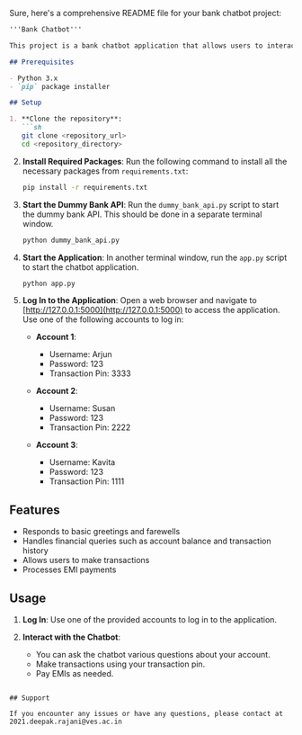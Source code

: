 Sure, here's a comprehensive README file for your bank chatbot project:

```markdown
'''Bank Chatbot'''

This project is a bank chatbot application that allows users to interact with a dummy bank API. The chatbot can handle various financial queries and transactions.

## Prerequisites

- Python 3.x
- `pip` package installer

## Setup

1. **Clone the repository**:
   ```sh
   git clone <repository_url>
   cd <repository_directory>
   ```

2. **Install Required Packages**:
   Run the following command to install all the necessary packages from `requirements.txt`:

   ```sh
   pip install -r requirements.txt
   ```

3. **Start the Dummy Bank API**:
   Run the `dummy_bank_api.py` script to start the dummy bank API. This should be done in a separate terminal window.

   ```sh
   python dummy_bank_api.py
   ```

4. **Start the Application**:
   In another terminal window, run the `app.py` script to start the chatbot application.

   ```sh
   python app.py
   ```

5. **Log In to the Application**:
   Open a web browser and navigate to [http://127.0.0.1:5000](http://127.0.0.1:5000) to access the application. Use one of the following accounts to log in:

   - **Account 1**:
     - Username: Arjun
     - Password: 123
     - Transaction Pin: 3333

   - **Account 2**:
     - Username: Susan
     - Password: 123
     - Transaction Pin: 2222

   - **Account 3**:
     - Username: Kavita
     - Password: 123
     - Transaction Pin: 1111

## Features

- Responds to basic greetings and farewells
- Handles financial queries such as account balance and transaction history
- Allows users to make transactions
- Processes EMI payments

## Usage

1. **Log In**:
   Use one of the provided accounts to log in to the application.

2. **Interact with the Chatbot**:
   - You can ask the chatbot various questions about your account.
   - Make transactions using your transaction pin.
   - Pay EMIs as needed.


```

## Support

If you encounter any issues or have any questions, please contact at 2021.deepak.rajani@ves.ac.in

